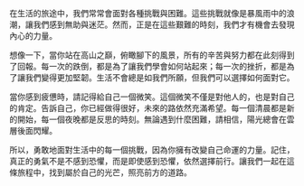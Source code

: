 在生活的旅途中，我們常常會面對各種挑戰與困難。這些挑戰就像是暴風雨中的浪潮，讓我們感到無助與迷茫。然而，正是在這些艱難的時刻，我們才有機會去發現內心的力量。

想像一下，當你站在高山之巔，俯瞰腳下的風景，所有的辛苦與努力都在此刻得到了回報。每一次的跌倒，都是為了讓我們學會如何站起來；每一次的挫折，都是為了讓我們變得更加堅韌。生活不會總是如我們所願，但我們可以選擇如何面對它。

當你感到疲憊時，請記得給自己一個微笑。這個微笑不僅是對他人的，也是對自己的肯定。告訴自己，你已經做得很好，未來的路依然充滿希望。每一個清晨都是新的開始，每一個夜晚都是反思的時刻。無論遇到什麼困難，請相信，陽光總會在雲層後面閃耀。

所以，勇敢地面對生活中的每一個挑戰，因為你擁有改變自己命運的力量。記住，真正的勇氣不是不感到恐懼，而是即使感到恐懼，依然選擇前行。讓我們一起在這條旅程中，找到屬於自己的光芒，照亮前方的道路。